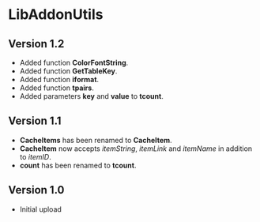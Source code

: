 # LibAddonUtils
## Version 1.2
- Added function **ColorFontString**.
- Added function **GetTableKey**.
- Added function **iformat**.
- Added function **tpairs**.
- Added parameters **key** and **value** to **tcount**.

## Version 1.1
- **CacheItems** has been renamed to **CacheItem**.
- **CacheItem** now accepts *itemString*, *itemLink* and *itemName* in addition to *itemID*.
- **count** has been renamed to **tcount**.

## Version 1.0
- Initial upload